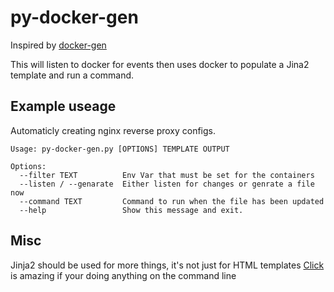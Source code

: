 # py-docker-gen

Inspired by [docker-gen](https://github.com/jwilder/docker-gen)

This will listen to docker for events then uses docker to populate a Jina2 template and run a command.

## Example useage

Automaticly creating nginx reverse proxy configs.

```
Usage: py-docker-gen.py [OPTIONS] TEMPLATE OUTPUT

Options:
  --filter TEXT          Env Var that must be set for the containers
  --listen / --genarate  Either listen for changes or genrate a file now
  --command TEXT         Command to run when the file has been updated
  --help                 Show this message and exit.
```

## Misc
Jinja2 should be used for more things, it's not just for HTML templates
[Click](http://click.pocoo.org/6/) is amazing if your doing anything on the command line
